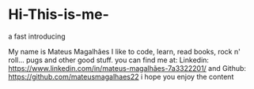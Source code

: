 # Hi-This-is-me-
a fast introducing

My name is Mateus Magalhães
I like to code, learn, read books, rock n' roll... pugs and other good stuff.
you can find me at:
Linkedin: https://www.linkedin.com/in/mateus-magalhães-7a3322201/
and Github: https://github.com/mateusmagalhaes22
i hope you enjoy the content
